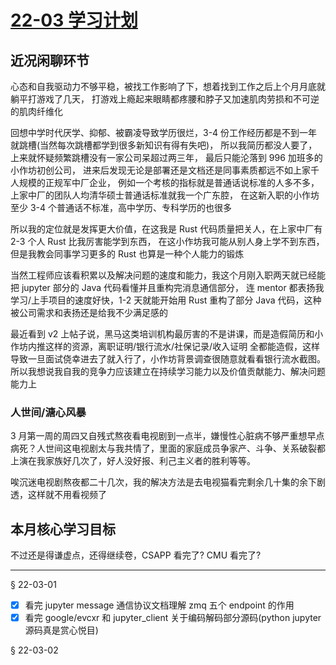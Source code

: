 # [22-03 学习计划](/2022/03/study_plan.md)

## 近况闲聊环节

心态和自我驱动力不够平稳，被找工作影响了下，想着找到工作之后上个月月底就躺平打游戏了几天，
打游戏上瘾起来眼睛都疼腰和脖子又加速肌肉劳损和不可逆的肌肉纤维化

回想中学时代厌学、抑郁、被霸凌导致学历很烂，3-4 份工作经历都是不到一年就跳槽(当然每次跳槽都学到很多新知识有得有失吧)，
所以我简历都没人要了，上来就怀疑频繁跳槽没有一家公司呆超过两三年，
最后只能沦落到 996 加班多的小作坊初创公司，
进来后发现无论是部署还是文档还是同事素质都远不如上家千人规模的正规军中厂企业，
例如一个考核的指标就是普通话说标准的人多不多，上家中厂的团队人均清华硕士普通话标准就我一个广东腔，
在这新入职的小作坊至少 3-4 个普通话不标准，高中学历、专科学历的也很多

所以我的定位就是发挥更大价值，在这我是 Rust 代码质量把关人，在上家中厂有 2-3 个人 Rust 比我厉害能学到东西，
在这小作坊我可能从别人身上学不到东西，但是我教会同事学习更多的 Rust 也算是一种个人能力的锻炼

当然工程师应该看积累以及解决问题的速度和能力，我这个月刚入职两天就已经能把 jupyter 部分的 Java 代码看懂并且重构完消息通信部分，
连 mentor 都表扬我学习/上手项目的速度好快，1-2 天就能开始用 Rust 重构了部分 Java 代码，这种被公司需求和表扬还是给我不少满足感的

最近看到 v2 上帖子说，黑马这类培训机构最厉害的不是讲课，而是造假简历和小作坊内推这样的资源，离职证明/银行流水/社保记录/收入证明 全都能造假，这样导致一旦面试侥幸进去了就入行了，小作坊背景调查很随意就看看银行流水截图。
所以我想说我自我的竞争力应该建立在持续学习能力以及价值贡献能力、解决问题能力上

### 人世间/溏心风暴

3 月第一周的周四又自残式熬夜看电视剧到一点半，嫌慢性心脏病不够严重想早点病死？人世间这电视剧太与我共情了，里面的家庭成员争家产、斗争、关系破裂都上演在我家族好几次了，好人没好报、利己主义者的胜利等等。

唉沉迷电视剧熬夜都二十几次，我的解决方法是去电视猫看完剩余几十集的余下剧透，这样就不用看视频了

## 本月核心学习目标

不过还是得谦虚点，还得继续卷，CSAPP 看完了? CMU 看完了?

---

§ 22-03-01
- [x] 看完 jupyter message 通信协议文档理解 zmq 五个 endpoint 的作用
- [x] 看完 google/evcxr 和 jupyter_client 关于编码解码部分源码(python jupyter 源码真是赏心悦目)

§ 22-03-02
